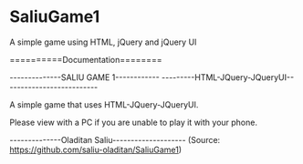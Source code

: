# SaliuGame1
A simple game using HTML, jQuery and jQuery UI

==========Documentation========


--------------SALIU GAME 1------------
---------HTML-JQuery-JQueryUI--------------------------

A simple game that uses HTML-JQuery-JQueryUI.

Please view with a PC if you are unable to play it
with your phone.



--------------Oladitan Saliu-------------------- 
(Source: https://github.com/saliu-oladitan/SaliuGame1)
